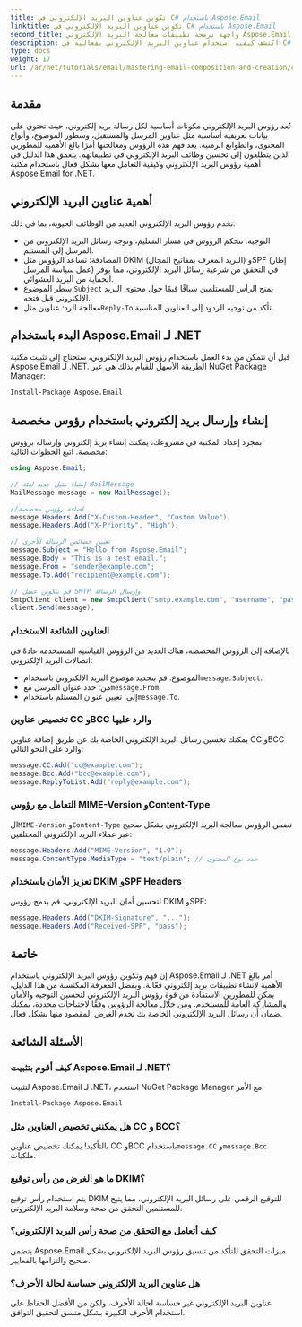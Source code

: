 ```yaml
---
title: تكوين عناوين البريد الإلكتروني في C# باستخدام Aspose.Email
linktitle: تكوين عناوين البريد الإلكتروني في C# باستخدام Aspose.Email
second_title: واجهة برمجة تطبيقات معالجة البريد الإلكتروني Aspose.Email .NET
description: اكتشف كيفية استخدام عناوين البريد الإلكتروني بفعالية في C# باستخدام Aspose.Email. يغطي هذا الدليل الشامل أهمية عناوين البريد الإلكتروني للتوجيه والمصادقة وتعزيز الأمان.
type: docs
weight: 17
url: /ar/net/tutorials/email/mastering-email-composition-and-creation/configure-email-headers-in-csharp/
---
```

## مقدمة

تُعد رؤوس البريد الإلكتروني مكونات أساسية لكل رسالة بريد إلكتروني، حيث تحتوي على بيانات تعريفية أساسية مثل عناوين المرسل والمستقبل، وسطور الموضوع، وأنواع المحتوى، والطوابع الزمنية. يعد فهم هذه الرؤوس ومعالجتها أمرًا بالغ الأهمية للمطورين الذين يتطلعون إلى تحسين وظائف البريد الإلكتروني في تطبيقاتهم. يتعمق هذا الدليل في أهمية رؤوس البريد الإلكتروني وكيفية التعامل معها بشكل فعال باستخدام مكتبة Aspose.Email for .NET.

## أهمية عناوين البريد الإلكتروني

تخدم رؤوس البريد الإلكتروني العديد من الوظائف الحيوية، بما في ذلك:

- التوجيه: تتحكم الرؤوس في مسار التسليم، وتوجه رسائل البريد الإلكتروني من المرسل إلى المستلم.
- المصادقة: تساعد الرؤوس مثل DKIM (البريد المعرف بمفاتيح المجال) وSPF (إطار عمل سياسة المرسل) في التحقق من شرعية رسائل البريد الإلكتروني، مما يوفر الحماية من البريد العشوائي.
-  سطر الموضوع:`Subject` يمنح الرأس للمستلمين سياقًا قيمًا حول محتوى البريد الإلكتروني قبل فتحه.
-  معالجة الرد: عناوين مثل`Reply-To` تأكد من توجيه الردود إلى العناوين المناسبة.

## البدء باستخدام Aspose.Email لـ .NET

قبل أن تتمكن من بدء العمل باستخدام رؤوس البريد الإلكتروني، ستحتاج إلى تثبيت مكتبة Aspose.Email لـ .NET. الطريقة الأسهل للقيام بذلك هي عبر NuGet Package Manager:

```bash
Install-Package Aspose.Email
```

## إنشاء وإرسال بريد إلكتروني باستخدام رؤوس مخصصة

بمجرد إعداد المكتبة في مشروعك، يمكنك إنشاء بريد إلكتروني وإرساله برؤوس مخصصة. اتبع الخطوات التالية:

```csharp
using Aspose.Email;

// إنشاء مثيل جديد لفئة MailMessage
MailMessage message = new MailMessage();

//إضافة رؤوس مخصصة
message.Headers.Add("X-Custom-Header", "Custom Value");
message.Headers.Add("X-Priority", "High");

// تعيين خصائص الرسالة الأخرى
message.Subject = "Hello from Aspose.Email";
message.Body = "This is a test email.";
message.From = "sender@example.com";
message.To.Add("recipient@example.com");

// قم بتكوين عميل SMTP وإرسال الرسالة
SmtpClient client = new SmtpClient("smtp.example.com", "username", "password");
client.Send(message);
```

### العناوين الشائعة الاستخدام

بالإضافة إلى الرؤوس المخصصة، هناك العديد من الرؤوس القياسية المستخدمة عادةً في اتصالات البريد الإلكتروني:

-  الموضوع: قم بتحديد موضوع البريد الإلكتروني باستخدام`message.Subject`.
-  من: حدد عنوان المرسل مع`message.From`.
-  إلى: تعيين عنوان المستلم باستخدام`message.To`.

### تخصيص عناوين CC وBCC والرد عليها

يمكنك تحسين رسائل البريد الإلكتروني الخاصة بك عن طريق إضافة عناوين CC وBCC والرد على النحو التالي:

```csharp
message.CC.Add("cc@example.com");
message.Bcc.Add("bcc@example.com");
message.ReplyToList.Add("reply@example.com");
```

### التعامل مع رؤوس MIME-Version وContent-Type

 ال`MIME-Version` و`Content-Type` تضمن الرؤوس معالجة البريد الإلكتروني بشكل صحيح عبر عملاء البريد الإلكتروني المختلفين:

```csharp
message.Headers.Add("MIME-Version", "1.0");
message.ContentType.MediaType = "text/plain"; // حدد نوع المحتوى
```

### تعزيز الأمان باستخدام DKIM وSPF Headers

لتحسين أمان البريد الإلكتروني، قم بدمج رؤوس DKIM وSPF:

```csharp
message.Headers.Add("DKIM-Signature", "...");
message.Headers.Add("Received-SPF", "pass");
```

## خاتمة

إن فهم وتكوين رؤوس البريد الإلكتروني باستخدام Aspose.Email لـ .NET أمر بالغ الأهمية لإنشاء تطبيقات بريد إلكتروني فعّالة. وبفضل المعرفة المكتسبة من هذا الدليل، يمكن للمطورين الاستفادة من قوة رؤوس البريد الإلكتروني لتحسين التوجيه والأمان والمشاركة العامة للمستخدم. ومن خلال معالجة الرؤوس وفقًا لاحتياجات محددة، يمكنك ضمان أن رسائل البريد الإلكتروني الخاصة بك تخدم الغرض المقصود منها بشكل فعال.

## الأسئلة الشائعة

### كيف أقوم بتثبيت Aspose.Email لـ .NET؟

لتثبيت Aspose.Email لـ .NET، استخدم NuGet Package Manager مع الأمر:
```bash
Install-Package Aspose.Email
```

### هل يمكنني تخصيص العناوين مثل CC و BCC؟

 بالتأكيد! يمكنك تخصيص عناوين CC وBCC باستخدام`message.CC` و`message.Bcc` ملكيات.

### ما هو الغرض من رأس توقيع DKIM؟

يتم استخدام رأس توقيع DKIM للتوقيع الرقمي على رسائل البريد الإلكتروني، مما يتيح للمستلمين التحقق من صحة وسلامة البريد الإلكتروني.

### كيف أتعامل مع التحقق من صحة رأس البريد الإلكتروني؟

يتضمن Aspose.Email ميزات التحقق للتأكد من تنسيق رؤوس البريد الإلكتروني بشكل صحيح والتزامها بالمعايير.

### هل عناوين البريد الإلكتروني حساسة لحالة الأحرف؟

عناوين البريد الإلكتروني غير حساسة لحالة الأحرف، ولكن من الأفضل الحفاظ على استخدام الأحرف الكبيرة بشكل متسق لتحقيق التوافق.